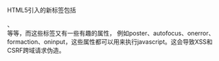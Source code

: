 
HTML5引入的新标签包括<Audio>、<Video>、<Canvas>、<Article>、<Footer>等等，而这些标签又有一些有趣的属性，
例如poster、autofocus、onerror、formaction、oninput，这些属性都可以用来执行javascript。这会导致XSS和CSRF跨域请求伪造。
